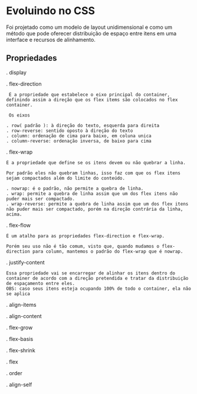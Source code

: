 # Evoluindo no CSS

Foi projetado como um modelo de layout unidimensional e como um método que pode oferecer distribuição de espaço entre itens em uma 
interface e recursos de alinhamento. 

## Propriedades 
. display

. flex-direction

	 É a propriedade que estabelece o eixo principal do container, definindo assim a direção que os flex items são colocados no flex container. 

	 Os eixos

	. row( padrão ): à direção do texto, esquerda para direita 
	. row-reverse: sentido oposto à direção do texto
	. column: ordenação de cima para baixo, em coluna unica
	. column-reverse: ordenação inversa, de baixo para cima 

. flex-wrap

	É a propriedade que define se os itens devem ou não quebrar a linha. 

	Por padrão eles não quebram linhas, isso faz com que os flex itens sejam compactados além do limite do conteúdo.
	
	. nowrap: é o padrão, não permite a quebra de linha. 
	. wrap: permite a quebra de linha assim que um dos flex itens não puder mais ser compactado.	
	. wrap-reverse: permite a quebra de linha assim que um dos flex itens não puder mais ser compactado, porém na direção contrária da linha, acima. 


. flex-flow

	É um atalho para as propriedades flex-direction e flex-wrap. 

	Porém seu uso não é tão comum, visto que, quando mudamos o flex-direction para column, mantemos o padrão do flex-wrap que é nowrap. 


. justify-content

	Essa propriedade vai se encarregar de alinhar os itens dentro do container de acordo com a direção pretendida e tratar da distribuição 
	de espaçamento entre eles. 
	OBS: caso seus itens esteja ocupando 100% de todo o container, ela não se aplica

. align-items

. align-content

. flex-grow

. flex-basis

. flex-shrink

. flex

. order

. align-self



